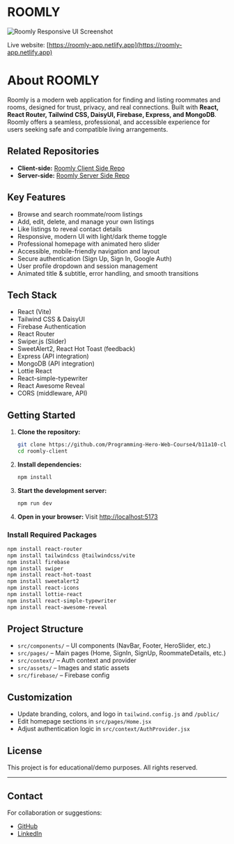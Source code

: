 # ROOMLY

![Roomly Responsive UI Screenshot](https://i.ibb.co/JRSrt7Ky/responsive.jpg)

Live website: [https://roomly-app.netlify.app](https://roomly-app.netlify.app)

# About ROOMLY

Roomly is a modern web application for finding and listing roommates and rooms, designed for trust, privacy, and real connections. Built with **React, React Router, Tailwind CSS, DaisyUI, Firebase, Express, and MongoDB**. Roomly offers a seamless, professional, and accessible experience for users seeking safe and compatible living arrangements.

## Related Repositories
- **Client-side:** [Roomly Client Side Repo](https://github.com/Programming-Hero-Web-Course4/b11a10-client-side-omarfaruk-dev)
- **Server-side:** [Roomly Server Side Repo](https://github.com/Programming-Hero-Web-Course4/b11a10-server-side-omarfaruk-dev)

## Key Features
- Browse and search roommate/room listings
- Add, edit, delete, and manage your own listings
- Like listings to reveal contact details
- Responsive, modern UI with light/dark theme toggle
- Professional homepage with animated hero slider
- Accessible, mobile-friendly navigation and layout
- Secure authentication (Sign Up, Sign In, Google Auth)
- User profile dropdown and session management
- Animated title & subtitle, error handling, and smooth transitions

## Tech Stack
- React (Vite)
- Tailwind CSS & DaisyUI
- Firebase Authentication
- React Router
- Swiper.js (Slider)
- SweetAlert2, React Hot Toast (feedback)
- Express (API integration)
- MongoDB (API integration)
- Lottie React
- React-simple-typewriter
- React Awesome Reveal
- CORS (middleware, API)

## Getting Started
1. **Clone the repository:**
   ```bash
   git clone https://github.com/Programming-Hero-Web-Course4/b11a10-client-side-omarfaruk-dev
   cd roomly-client
   ```
2. **Install dependencies:**
   ```bash
   npm install
   ```
3. **Start the development server:**
   ```bash
   npm run dev
   ```
4. **Open in your browser:**
   Visit [http://localhost:5173](http://localhost:5173)

### Install Required Packages

```bash
npm install react-router
npm install tailwindcss @tailwindcss/vite
npm install firebase
npm install swiper
npm install react-hot-toast
npm install sweetalert2
npm install react-icons
npm install lottie-react
npm install react-simple-typewriter
npm install react-awesome-reveal
```

## Project Structure
- `src/components/` – UI components (NavBar, Footer, HeroSlider, etc.)
- `src/pages/` – Main pages (Home, SignIn, SignUp, RoommateDetails, etc.)
- `src/context/` – Auth context and provider
- `src/assets/` – Images and static assets
- `src/firebase/` – Firebase config

## Customization
- Update branding, colors, and logo in `tailwind.config.js` and `/public/`
- Edit homepage sections in `src/pages/Home.jsx`
- Adjust authentication logic in `src/context/AuthProvider.jsx`

## License
This project is for educational/demo purposes. All rights reserved.

---

## Contact

For collaboration or suggestions:

- [GitHub](https://github.com/omarfaruk-dev)
- [LinkedIn](https://www.linkedin.com/in/pro-omarfaruk)

